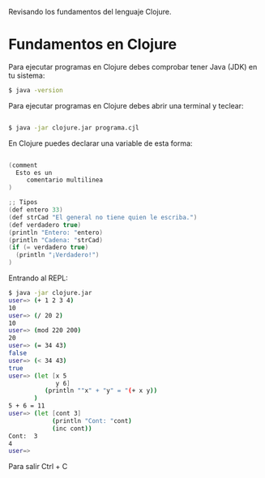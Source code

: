 Revisando los fundamentos del lenguaje Clojure.

# Fundamentos en Clojure

Para ejecutar programas en Clojure debes comprobar tener Java (JDK) en tu sistema:

```bash
$ java -version

```

Para ejecutar programas en Clojure debes abrir una terminal y teclear:
```bash

$ java -jar clojure.jar programa.cjl

```

En Clojure puedes declarar una variable de esta forma:
```java

(comment
  Esto es un
     comentario multilinea
)

;; Tipos
(def entero 33)
(def strCad "El general no tiene quien le escriba.")
(def verdadero true)
(println "Entero: "entero)
(println "Cadena: "strCad)
(if (= verdadero true)
  (println "¡Verdadero!")
)
```
Entrando al REPL:
```bash
$ java -jar clojure.jar
user=> (+ 1 2 3 4)
10
user=> (/ 20 2)
10
user=> (mod 220 200)
20
user=> (= 34 43)
false
user=> (< 34 43)
true
user=> (let [x 5
             y 6]
          (println ""x" + "y" = "(+ x y))
       )
5 + 6 = 11
user=> (let [cont 3]
            (println "Cont: "cont)
            (inc cont))
Cont:  3
4
user=>
``` 
Para salir Ctrl + C
